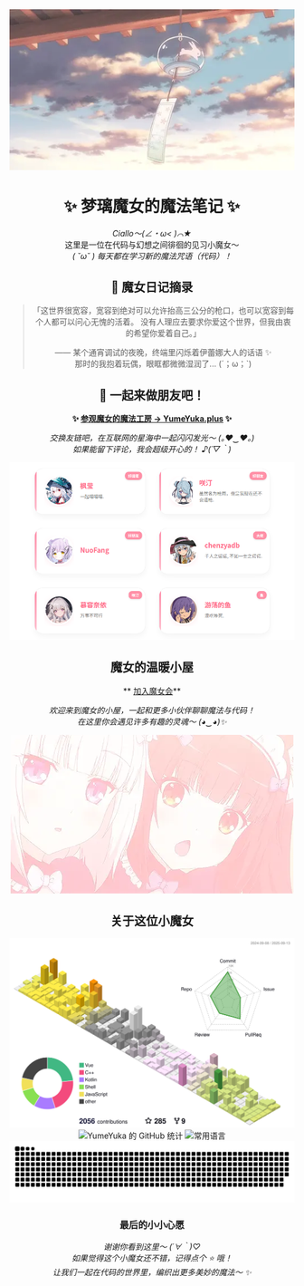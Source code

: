 <div align="center">
  <img src="./img/Yume_5.webp" alt="横幅图片" />
</div>

<div align="center">

# ✨ 梦璃魔女的魔法笔记 ✨

*Ciallo～(∠・ω< )⌒★*  
这里是一位在代码与幻想之间徘徊的见习小魔女～  
*( ˘ω˘ ) 每天都在学习新的魔法咒语（代码）！*

## 📖 魔女日记摘录

> 「这世界很宽容，宽容到绝对可以允许抬高三公分的枪口，也可以宽容到每个人都可以问心无愧的活着。
> 没有人理应去要求你爱这个世界，但我由衷的希望你爱着自己。」
>
> —— 某个通宵调试的夜晚，终端里闪烁着伊蕾娜大人的话语 ✨  
> 那时的我抱着玩偶，眼眶都微微湿润了... (´；ω；`)

## 🌸 一起来做朋友吧！

**✨ [参观魔女的魔法工房 → YumeYuka.plus](https://YumeYuka.plus) ✨**

*交换友链吧，在互联网的星海中一起闪闪发光～ (｡♥‿♥｡)  
如果能留下评论，我会超级开心的！ ♪(´▽｀)*

![friends](./friends_layout.png)

## 魔女的温暖小屋

** [加入魔女会](https://join.oom-wg.dev)**

*欢迎来到魔女的小屋，一起和更多小伙伴聊聊魔法与代码！  
在这里你会遇见许多有趣的灵魂～ (◕‿◕)✨*

<img src="./img/Yume_4.webp" alt="横幅图片" />

## 关于这位小魔女

<div align="center">
  <img src="./profile-3d-contrib/profile-season-animate.svg" alt="3D 贡献图动画" />
</div>

<div align="center">
  <img
    height="180"
    src="https://github-readme-stats.vercel.app/api?username=YumeYuka&show_icons=true&bg_color=fff0f6,ffe4ec&title_color=ff69b4&text_color=ea4c89&icon_color=ffb6d5&border_color=ff69b4"
    alt="YumeYuka 的 GitHub 统计"
  />
  <img
    height="180"
    src="https://github-readme-stats.vercel.app/api/top-langs/?username=YumeYuka&layout=compact&hide=html&bg_color=fff0f6,ffe4ec&title_color=ff69b4&text_color=ea4c89&icon_color=ffb6d5&border_color=ff69b4"
    alt="常用语言"
  />
</div>

<div align="center">
  <picture>
    <source media="(prefers-color-scheme: dark)" srcset="https://raw.githubusercontent.com/NightRainMilkyWay/NightRainMilkyWay/output/github-contribution-grid-snake-dark.svg">
    <source media="(prefers-color-scheme: light)" srcset="https://raw.githubusercontent.com/NightRainMilkyWay/NightRainMilkyWay/output/github-contribution-grid-snake.svg">
    <img alt="GitHub 贡献贪吃蛇动画" src="https://raw.githubusercontent.com/NightRainMilkyWay/NightRainMilkyWay/output/github-contribution-grid-snake.svg">
  </picture>
</div>

<div align="center">

### 最后的小小心愿

*谢谢你看到这里～ (´∀｀)♡  
如果觉得这个小魔女还不错，记得点个 ⭐️ 哦！  
让我们一起在代码的世界里，编织出更多美妙的魔法～ ✨*

</div>